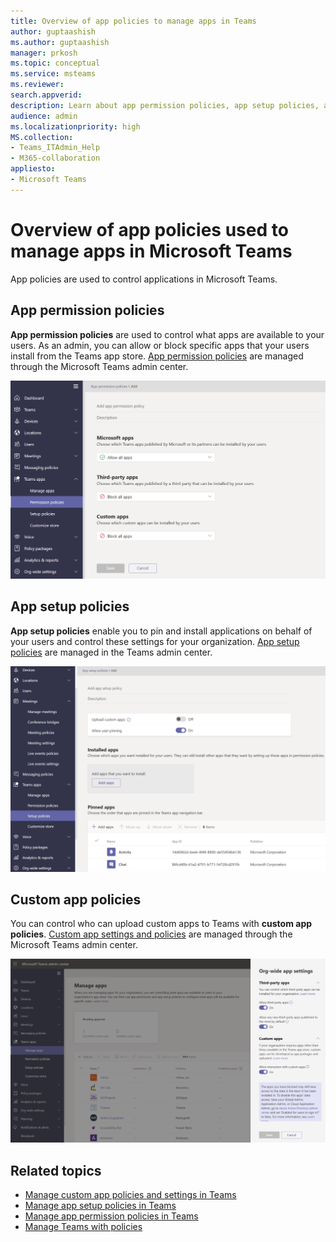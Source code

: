 ```yaml
---
title: Overview of app policies to manage apps in Teams
author: guptaashish
ms.author: guptaashish
manager: prkosh
ms.topic: conceptual
ms.service: msteams
ms.reviewer: 
search.appverid: 
description: Learn about app permission policies, app setup policies, and custom app policies used to manage apps in Microsoft Teams.
audience: admin
ms.localizationpriority: high
MS.collection: 
- Teams_ITAdmin_Help
- M365-collaboration
appliesto: 
- Microsoft Teams
---
```


# Overview of app policies used to manage apps in Microsoft Teams

App policies are used to control applications in Microsoft Teams.

## App permission policies

**App permission policies** are used to control what apps are available to your users. As an admin, you can allow or block specific apps that your users install from the Teams app store. [App permission policies](teams-app-permission-policies.md) are managed through the Microsoft Teams admin center.

![Screenshot of app permission policy.](media/app-permission-policy.png)

## App setup policies

**App setup policies** enable you to pin and install applications on behalf of your users and control these settings for your organization. [App setup policies](teams-app-setup-policies.md) are managed in the Teams admin center.

![Screenshot of app setup policy in Teams admin center.](media/app-setup-policy.png)

## Custom app policies

You can control who can upload custom apps to Teams with **custom app policies**. [Custom app settings and policies](teams-custom-app-policies-and-settings.md) are managed through the Microsoft Teams admin center.

![Screenshot of custom app policy.](media/custom-app-policy.png)

## Related topics

* [Manage custom app policies and settings in Teams](teams-custom-app-policies-and-settings.md)
* [Manage app setup policies in Teams](teams-app-setup-policies.md)
* [Manage app permission policies in Teams](teams-app-permission-policies.md)
* [Manage Teams with policies](manage-teams-with-policies.md)

